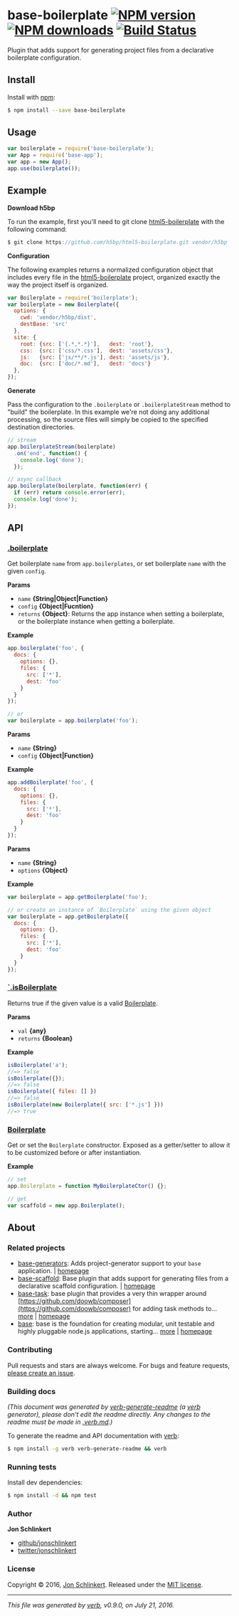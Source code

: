 # base-boilerplate [![NPM version](https://img.shields.io/npm/v/base-boilerplate.svg?style=flat)](https://www.npmjs.com/package/base-boilerplate) [![NPM downloads](https://img.shields.io/npm/dm/base-boilerplate.svg?style=flat)](https://npmjs.org/package/base-boilerplate) [![Build Status](https://img.shields.io/travis/node-base/base-boilerplate.svg?style=flat)](https://travis-ci.org/node-base/base-boilerplate)

Plugin that adds support for generating project files from a declarative boilerplate configuration.

## Install

Install with [npm](https://www.npmjs.com/):

```sh
$ npm install --save base-boilerplate
```

## Usage

```js
var boilerplate = require('base-boilerplate');
var App = require('base-app');
var app = new App();
app.use(boilerplate());
```

## Example

**Download h5bp**

To run the example, first you'll need to git clone [html5-boilerplate](https://github.com/h5bp/html5-boilerplate) with the following command:

```js
$ git clone https://github.com/h5bp/html5-boilerplate.git vendor/h5bp
```

**Configuration**

The following examples returns a normalized configuration object that includes every file in the [html5-boilerplate](https://github.com/h5bp/html5-boilerplate) project, organized exactly the way the project itself is organized.

```js
var Boilerplate = require('boilerplate');
var boilerplate = new Boilerplate({
  options: {
    cwd: 'vendor/h5bp/dist',
    destBase: 'src'
  },
  site: {
    root: {src: ['{.*,*.*}'],   dest: 'root'},
    css:  {src: ['css/*.css'],  dest: 'assets/css'},
    js:   {src: ['js/**/*.js'], dest: 'assets/js'},
    doc:  {src: ['doc/*.md'],   dest: 'docs'}
  },
});
```

**Generate**

Pass the configuration to the `.boilerplate` or `.boilerplateStream` method to "build" the boilerplate. In this example we're not doing any additional processing, so the source files will simply be copied to the specified destination directories.

```js
// stream
app.boilerplateStream(boilerplate)
  .on('end', function() {
    console.log('done');
  });

// async callback
app.boilerplate(boilerplate, function(err) {
  if (err) return console.error(err);
  console.log('done');
});
```

## API

### [.boilerplate](index.js#L64)

Get boilerplate `name` from `app.boilerplates`, or set boilerplate `name` with the given `config`.

**Params**

* `name` **{String|Object|Function}**
* `config` **{Object|Fucntion}**
* `returns` **{Object}**: Returns the app instance when setting a boilerplate, or the boilerplate instance when getting a boilerplate.

**Example**

```js
app.boilerplate('foo', {
  docs: {
    options: {},
    files: {
      src: ['*'],
      dest: 'foo'
    }
  }
});

// or
var boilerplate = app.boilerplate('foo');
```

**Params**

* `name` **{String}**
* `config` **{Object|Function}**

**Example**

```js
app.addBoilerplate('foo', {
  docs: {
    options: {},
    files: {
      src: ['*'],
      dest: 'foo'
    }
  }
});
```

**Params**

* `name` **{String}**
* `options` **{Object}**

**Example**

```js
var boilerplate = app.getBoilerplate('foo');

// or create an instance of `Boilerplate` using the given object
var boilerplate = app.getBoilerplate({
  docs: {
    options: {},
    files: {
      src: ['*'],
      dest: 'foo'
    }
  }
});
```

### [`.isBoilerplate](index.js#L217)

Returns true if the given value is a valid [Boilerplate](https://github.com/jonschlinkert/boilerplate).

**Params**

* `val` **{any}**
* `returns` **{Boolean}**

**Example**

```js
isBoilerplate('a');
//=> false
isBoilerplate({});
//=> false
isBoilerplate({ files: [] })
//=> false
isBoilerplate(new Boilerplate({ src: ['*.js'] }))
//=> true
```

### [Boilerplate](index.js#L234)

Get or set the `Boilerplate` constructor. Exposed as a getter/setter to allow it to be customized before or after instantiation.

**Example**

```js
// set
app.Boilerplate = function MyBoilerplateCtor() {};

// get
var scaffold = new app.Boilerplate();
```

## About

### Related projects

* [base-generators](https://www.npmjs.com/package/base-generators): Adds project-generator support to your `base` application. | [homepage](https://github.com/node-base/base-generators "Adds project-generator support to your `base` application.")
* [base-scaffold](https://www.npmjs.com/package/base-scaffold): Base plugin that adds support for generating files from a declarative scaffold configuration. | [homepage](https://github.com/node-base/base-scaffold "Base plugin that adds support for generating files from a declarative scaffold configuration.")
* [base-task](https://www.npmjs.com/package/base-task): base plugin that provides a very thin wrapper around [https://github.com/doowb/composer](https://github.com/doowb/composer) for adding task methods to… [more](https://github.com/node-base/base-task) | [homepage](https://github.com/node-base/base-task "base plugin that provides a very thin wrapper around <https://github.com/doowb/composer> for adding task methods to your application.")
* [base](https://www.npmjs.com/package/base): base is the foundation for creating modular, unit testable and highly pluggable node.js applications, starting… [more](https://github.com/node-base/base) | [homepage](https://github.com/node-base/base "base is the foundation for creating modular, unit testable and highly pluggable node.js applications, starting with a handful of common methods, like `set`, `get`, `del` and `use`.")

### Contributing

Pull requests and stars are always welcome. For bugs and feature requests, [please create an issue](../../issues/new).

### Building docs

_(This document was generated by [verb-generate-readme](https://github.com/verbose/verb-generate-readme) (a [verb](https://github.com/verbose/verb) generator), please don't edit the readme directly. Any changes to the readme must be made in [.verb.md](.verb.md).)_

To generate the readme and API documentation with [verb](https://github.com/verbose/verb):

```sh
$ npm install -g verb verb-generate-readme && verb
```

### Running tests

Install dev dependencies:

```sh
$ npm install -d && npm test
```

### Author

**Jon Schlinkert**

* [github/jonschlinkert](https://github.com/jonschlinkert)
* [twitter/jonschlinkert](http://twitter.com/jonschlinkert)

### License

Copyright © 2016, [Jon Schlinkert](https://github.com/jonschlinkert).
Released under the [MIT license](https://github.com/node-base/base-boilerplate/blob/master/LICENSE).

***

_This file was generated by [verb](https://github.com/verbose/verb), v0.9.0, on July 21, 2016._